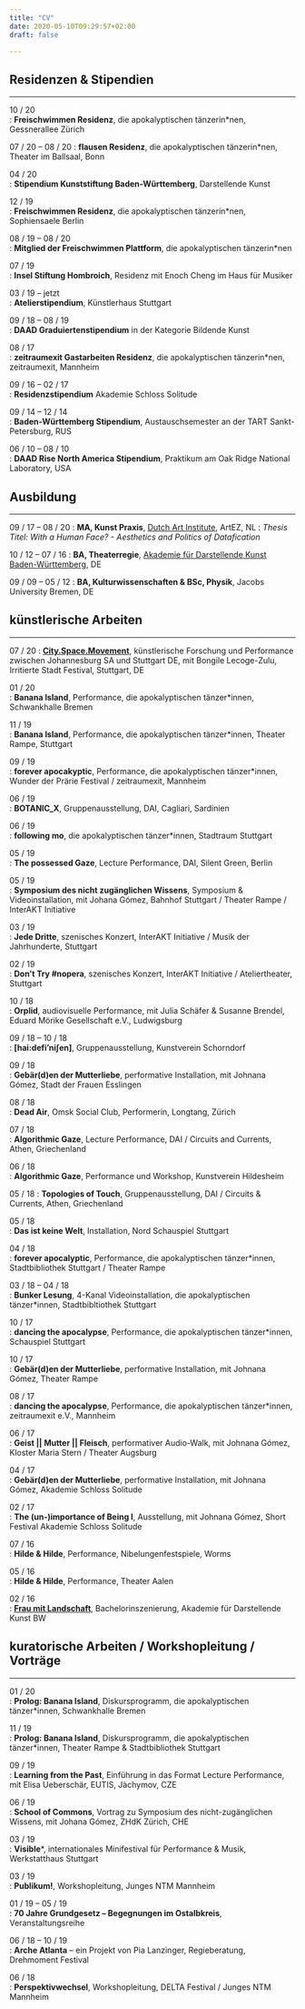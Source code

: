 ```yaml
---
title: "CV"
date: 2020-05-10T09:29:57+02:00
draft: false

---
```



## Residenzen & Stipendien
-------------

10 / 20		
:   **Freischwimmen Residenz**, die apokalyptischen tänzerin*nen, Gessnerallee Zürich

07 / 20 – 08 / 20 
:   **flausen Residenz**, die apokalyptischen tänzerin*nen, Theater im Ballsaal, Bonn

04 / 20		
:   **Stipendium Kunststiftung Baden-Württemberg**, Darstellende Kunst 

12 / 19		
:   **Freischwimmen Residenz**, die apokalyptischen tänzerin*nen, Sophiensaele Berlin

08 / 19 – 08 / 20	
:   **Mitglied der Freischwimmen Plattform**, die apokalyptischen tänzerin*nen

07 / 19		
:   **Insel Stiftung Hombroich**, Residenz mit Enoch Cheng im Haus für Musiker

03 / 19 – jetzt 	
:   **Atelierstipendium**, Künstlerhaus Stuttgart 

09 / 18 – 08 / 19	
:   **DAAD Graduiertenstipendium** in der Kategorie Bildende Kunst 

08 / 17		
:   **zeitraumexit Gastarbeiten Residenz**, die apokalyptischen tänzerin*nen, zeitraumexit, Mannheim

09 / 16 – 02 / 17 	
:   **Residenzstipendium** Akademie Schloss Solitude	 

09 / 14 – 12 / 14 	
:   **Baden-Württemberg Stipendium**, Austauschsemester an der TART Sankt-Petersburg, RUS

06 / 10 – 08 / 10	
:   **DAAD Rise North America Stipendium**, Praktikum am Oak Ridge National Laboratory, USA


## Ausbildung 
-------------
09 / 17 – 08 / 20 
:   **MA, Kunst Praxis**, [Dutch Art Institute](https://dutchartinstitute.eu/), ArtEZ, NL 
:   *Thesis Titel: With a Human Face? - Aesthetics and Politics of Datafication*   


10 / 12 – 07 / 16
:   **BA, Theaterregie**, [Akademie für Darstellende Kunst Baden-Württemberg](https://adk-bw.de/), DE   


09 / 09 – 05 / 12
:   **BA, Kulturwissenschaften & BSc, Physik**, Jacobs University Bremen, DE


## künstlerische Arbeiten 
-------------

07 / 20
:   [**City.Space.Movement**](https://www.irritiertestadt.de/projekt/city-space-movement/), künstlerische Forschung und Performance zwischen Johannesburg SA und Stuttgart DE, mit Bongile Lecoge-Zulu, Irritierte Stadt Festival, Stuttgart, DE

01 / 20		
:   **Banana Island**, Performance, die apokalyptischen tänzer*innen, Schwankhalle Bremen

11 / 19		
:   **Banana Island**, Performance, die apokalyptischen tänzer*innen, Theater Rampe, Stuttgart

09 / 19		
:   **forever apocakyptic**, Performance, die apokalyptischen tänzer*innen, Wunder der Prärie Festival / zeitraumexit, Mannheim

06 / 19		
: **BOTANIC_X**, Gruppenausstellung, DAI, Cagliari, Sardinien

06 / 19		
:   **following mo**, die apokalyptischen tänzer*innen, Stadtraum Stuttgart

05 / 19		
: **The possessed Gaze**, Lecture Performance, DAI, Silent Green, Berlin

05 / 19		
:   **Symposium des nicht zugänglichen Wissens**, Symposium & Videoinstallation, mit Johana Gómez, Bahnhof Stuttgart / Theater Rampe / InterAKT Initiative 

03 / 19		
:   **Jede Dritte**, szenisches Konzert, InterAKT Initiative / Musik der Jahrhunderte, Stuttgart

02 / 19		
:   **Don’t Try #nopera**, szenisches Konzert, InterAKT Initiative / Ateliertheater, Stuttgart

10 / 18		
:   **Orplid**, audiovisuelle Performance, mit Julia Schäfer & Susanne Brendel, Eduard Mörike Gesellschaft e.V., Ludwigsburg	

09 / 18 – 10 / 18	
:   **[hai:defi’ni∫en]**, Gruppenausstellung, Kunstverein Schorndorf

09 / 18		
:   **Gebär(d)en der Mutterliebe**, performative Installation, mit Johnana Gómez, Stadt der Frauen Esslingen

08 / 18		
:   **Dead Air**, Omsk Social Club, Performerin, Longtang, Zürich

07 / 18	    
:   **Algorithmic Gaze**, Lecture Performance, DAI / Circuits and Currents, Athen, Griechenland

06 / 18		
:   **Algorithmic Gaze**, Performance und Workshop, Kunstverein Hildesheim

05 / 18	
:   **Topologies of Touch**, Gruppenausstellung, DAI / Circuits & Currents, Athen, Griechenland

05 / 18		
:   **Das ist keine Welt**, Installation, Nord Schauspiel Stuttgart

04 / 18		
:   **forever apocalyptic**, Performance, die apokalyptischen tänzer*innen, Stadtbibliothek Stuttgart / Theater Rampe

03 / 18 – 04 / 18	
:   **Bunker Lesung**, 4-Kanal Videoinstallation, die apokalyptischen tänzer*innen, Stadtbibltiothek Stuttgart

10 / 17		
:   **dancing the apocalypse**, Performance, die apokalyptischen tänzer*innen, Schauspiel Stuttgart

10 / 17		
:   **Gebär(d)en der Mutterliebe**, performative Installation, mit Johnana Gómez, Theater Rampe

08 / 17		
:   **dancing the apocalypse**, Performance, die apokalyptischen tänzer*innen, zeitraumexit e.V., Mannheim

06 / 17		
:   **Geist || Mutter || Fleisch**, performativer Audio-Walk, mit Johnana Gómez, Kloster Maria Stern / Theater Augsburg

04 / 17		
:   **Gebär(d)en der Mutterliebe**, performative Installation, mit Johnana Gómez, Akademie Schloss Solitude

02 / 17		
:   **The (un-)importance of Being I**, Ausstellung, mit Johnana Gómez, Short Festival Akademie Schloss Solitude

07 / 16		
:   **Hilde & Hilde**, Performance, Nibelungenfestspiele, Worms 

05 / 16		
:   **Hilde & Hilde**, Performance, Theater Aalen

02 / 16		
:   [**Frau mit Landschaft**](http://frau-mit-landschaft.de/), Bachelorinszenierung, Akademie für Darstellende Kunst BW


## kuratorische Arbeiten / Workshopleitung / Vorträge
-------------

01 / 20		
:   **Prolog: Banana Island**, Diskursprogramm, die apokalyptischen tänzer*innen, Schwankhalle Bremen

11 / 19		
:   **Prolog: Banana Island**, Diskursprogramm, die apokalyptischen tänzer*innen, Theater Rampe & Stadtbibliothek Stuttgart

09 / 19		
:   **Learning from the Past**, Einführung in das Format Lecture Performance, mit Elisa Ueberschär, EUTIS, Jàchymov, CZE

06 / 19		
:   **School of Commons**, Vortrag zu Symposium des nicht-zugänglichen Wissens, mit Johana Gómez, ZHdK Zürich, CHE

03 / 19		
:   **Visible***, internationales Minifestival für Performance & Musik, Werkstatthaus Stuttgart

03 / 19		
:   **Publikum!**, Workshopleitung, Junges NTM Mannheim

01 / 19 – 05 / 19	
:   **70 Jahre Grundgesetz – Begegnungen im Ostalbkreis**, Veranstaltungsreihe

06 / 18 – 10 / 19 	
:   **Arche Atlanta** – ein Projekt von Pia Lanzinger, Regieberatung, Drehmoment Festival

06 / 18		
:   **Perspektivwechsel**, Workshopleitung, DELTA Festival / Junges NTM Mannheim 